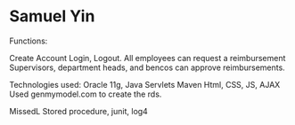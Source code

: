 # Samuel Yin

Functions:

Create Account
Login, Logout.
All employees can request a reimbursement
Supervisors, department heads, and bencos can approve reimbursements.


Technologies used:
Oracle 11g,
Java Servlets
Maven
Html, CSS, JS, AJAX
Used genmymodel.com to create the rds.


MissedL Stored procedure, junit, log4
